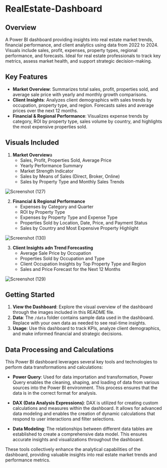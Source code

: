 # RealEstate-Dashboard
## Overview

A Power BI dashboard providing insights into real estate market trends, financial performance, and client analytics using data from 2022 to 2024. Visuals include sales, profit, expenses, property types, regional performance, and forecasts. Ideal for real estate professionals to track key metrics, assess market health, and support strategic decision-making.

## Key Features
- **Market Overview**: Summarizes total sales, profit, properties sold, and average sale price with yearly and monthly growth comparisons.
- **Client Insights**: Analyzes client demographics with sales trends by occupation, property type, and region. Forecasts sales and average prices over the next 12 months.
- **Financial & Regional Performance**: Visualizes expense trends by category, ROI by property type, sales volume by country, and highlights the most expensive properties sold.

## Visuals Included
1. **Market Overview**a
   - Sales, Profit, Properties Sold, Average Price
   - Yearly Performance Summary
   - Market Strength Indicator
   - Sales by Means of Sales (Direct, Broker, Online)
   - Sales by Property Type and Monthly Sales Trends
     
![Screenshot (127)](https://github.com/user-attachments/assets/35c4b001-4144-4af2-b3f1-71002b5f3368)

   
2. **Financial & Regional Performance**
   - Expenses by Category and Quarter
   - ROI by Property Type
   - Expenses by Property Type and Expense Type
   - Properties Sold by Location, Date, Price, and Payment Status
   - Sales by Country and Most Expensive Property Highlight

![Screenshot (130)](https://github.com/user-attachments/assets/d09d89b3-1988-40e3-a35c-1b763ec26dca)


3. **Client Insights adn Trend Forecasting**
   - Average Sale Price by Occupation
   - Properties Sold by Occupation and Type
   - Client Occupation Insights by Top Property Type and Region
   - Sales and Price Forecast for the Next 12 Months
     
![Screenshot (129)](https://github.com/user-attachments/assets/c45c44cb-054a-4208-840f-f481a5291253)



## Getting Started

1. **View the Dashboard**: Explore the visual overview of the dashboard through the images included in this README file.
2. **Data**: The `/data` folder contains sample data used in the dashboard. Replace with your own data as needed to see real-time insights.
3. **Usage**: Use this dashboard to track KPIs, analyze client demographics, and make informed financial and strategic decisions.

## Data Processing and Calculations

This Power BI dashboard leverages several key tools and technologies to perform data transformations and calculations:

- **Power Query**: Used for data importation and transformation, Power Query enables the cleaning, shaping, and loading of data from various sources into the Power BI environment. This process ensures that the data is in the correct format for analysis.

- **DAX (Data Analysis Expressions)**: DAX is utilized for creating custom calculations and measures within the dashboard. It allows for advanced data modeling and enables the creation of dynamic calculations that respond to user interactions and filter selections.

- **Data Modeling**: The relationships between different data tables are established to create a comprehensive data model. This ensures accurate insights and visualizations throughout the dashboard.

These tools collectively enhance the analytical capabilities of the dashboard, providing valuable insights into real estate market trends and performance metrics.
